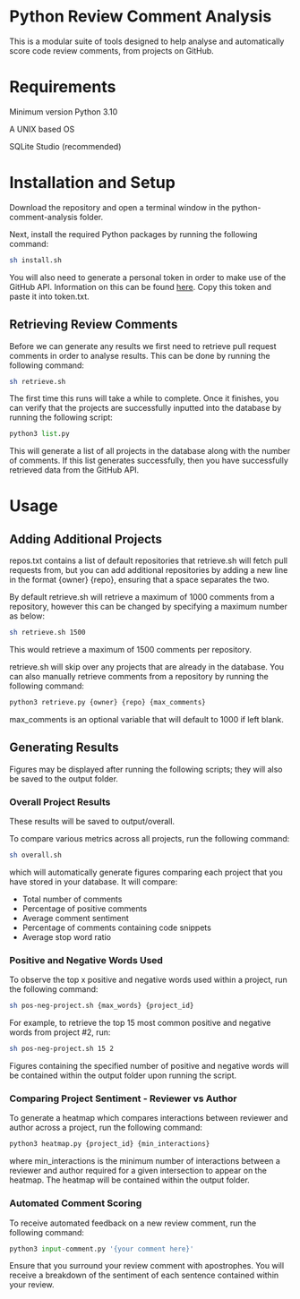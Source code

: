 # Python Review Comment Analysis
This is a modular suite of tools designed to help analyse and automatically score code review comments, from projects on GitHub.

# Requirements
Minimum version Python 3.10

A UNIX based OS

SQLite Studio (recommended)

# Installation and Setup
Download the repository and open a terminal window in the python-comment-analysis folder.

Next, install the required Python packages by running the following command:
```sh
sh install.sh
```
You will also need to generate a personal token in order to make use of the GitHub API. Information on this can be found [here](https://docs.github.com/en/enterprise-server@3.4/authentication/keeping-your-account-and-data-secure/creating-a-personal-access-token). Copy this token and paste it into token.txt.

## Retrieving Review Comments
Before we can generate any results we first need to retrieve pull request comments in order to analyse results. This can be done by running the following command:
```sh
sh retrieve.sh
```

The first time this runs will take a while to complete. Once it finishes, you can verify that the projects are successfully inputted into the database by running the following script:

```python
python3 list.py
```
This will generate a list of all projects in the database along with the number of comments. If this list generates successfully, then you have successfully retrieved data from the GitHub API. 

# Usage

## Adding Additional Projects
repos.txt contains a list of default repositories that retrieve.sh will fetch pull requests from, but you can add additional repositories by adding a new line in the format {owner} {repo}, ensuring that a space separates the two.

By default retrieve.sh will retrieve a maximum of 1000 comments from a repository, however this can be changed by specifying a maximum number as below:
```sh
sh retrieve.sh 1500
```
This would retrieve a maximum of 1500 comments per repository. 

retrieve.sh will skip over any projects that are already in the database. You can also manually retrieve comments from a repository by running the following command:
```python
python3 retrieve.py {owner} {repo} {max_comments}
```
max_comments is an optional variable that will default to 1000 if left blank.

## Generating Results
Figures may be displayed after running the following scripts; they will also be saved to the output folder.

### Overall Project Results
These results will be saved to output/overall.

To compare various metrics across all projects, run the following command:
```sh
sh overall.sh
```
which will automatically generate figures comparing each project that you have stored in your database. It will compare:
- Total number of comments
- Percentage of positive comments
- Average comment sentiment
- Percentage of comments containing code snippets
- Average stop word ratio

### Positive and Negative Words Used
To observe the top x positive and negative words used within a project, run the following command:
```sh
sh pos-neg-project.sh {max_words} {project_id}
```
For example, to retrieve the top 15 most common positive and negative words from project \#2, run:
```sh
sh pos-neg-project.sh 15 2
```
Figures containing the specified number of positive and negative words will be contained within the output folder upon running the script.

### Comparing Project Sentiment - Reviewer vs Author
To generate a heatmap which compares interactions between reviewer and author across a project, run the following command:
```python
python3 heatmap.py {project_id} {min_interactions}
```
where min_interactions is the minimum number of interactions between a reviewer and author required for a given intersection to appear on the heatmap. The heatmap will be contained within the output folder.

### Automated Comment Scoring
To receive automated feedback on a new review comment, run the following command:
```python
python3 input-comment.py '{your comment here}'
```
Ensure that you surround your review comment with apostrophes. You will receive a breakdown of the sentiment of each sentence contained within your review.

